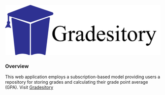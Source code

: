 ![Gradesitory Logo](/logo.png)

### Overview
This web application employs a subscription-based model providing users a repository for storing grades and calculating their grade point average (GPA).
Visit [Gradesitory](https://www.gradesitory.com)
